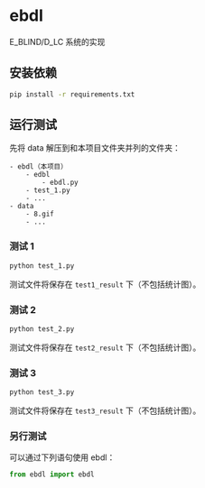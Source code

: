 # ebdl

E_BLIND/D_LC 系统的实现

## 安装依赖

```bash
pip install -r requirements.txt
```

## 运行测试

先将 data 解压到和本项目文件夹并列的文件夹：

```plain
- ebdl（本项目）
    - edbl
        - ebdl.py
    - test_1.py
    - ...
- data
    - 8.gif
    - ...
```

### 测试 1

```bash
python test_1.py
```

测试文件将保存在 `test1_result` 下（不包括统计图）。

### 测试 2

```bash
python test_2.py
```

测试文件将保存在 `test2_result` 下（不包括统计图）。

### 测试 3

```bash
python test_3.py
```

测试文件将保存在 `test3_result` 下（不包括统计图）。

### 另行测试

可以通过下列语句使用 ebdl：

```python
from ebdl import ebdl
```

